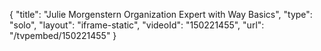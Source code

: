 {
    "title": "Julie Morgenstern Organization Expert with Way Basics",
    "type": "solo",
    "layout": "iframe-static",
    "videoId": "150221455",
    "url": "\/tvpembed\/150221455"
}